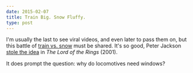 ```yaml
---
date: 2015-02-07
title: Train Big. Snow Fluffy.
type: post
---
```


I'm usually the last to see viral videos, and even later to pass them on, but this battle of [train vs. snow][train] 
must be shared. It's so good, Peter Jackson [stole the idea][lotr] in *The Lord of the Rings* (2001).

It does prompt the question: why do locomotives need windows?

[train]: https://www.youtube.com/watch?v=Yja2VmZOfdA
[lotr]: https://www.youtube.com/watch?v=e9K7fueW4Bk#t=140
